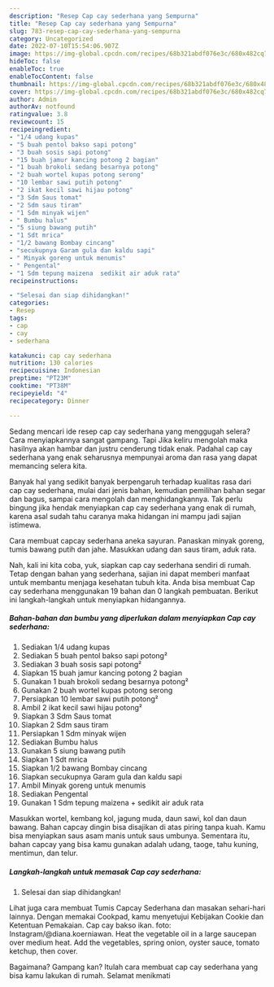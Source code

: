 ```yaml
---
description: "Resep Cap cay sederhana yang Sempurna"
title: "Resep Cap cay sederhana yang Sempurna"
slug: 783-resep-cap-cay-sederhana-yang-sempurna
category: Uncategorized
date: 2022-07-10T15:54:06.907Z
image: https://img-global.cpcdn.com/recipes/68b321abdf076e3c/680x482cq70/cap-cay-sederhana-foto-resep-utama.jpg
hideToc: false
enableToc: true
enableTocContent: false
thumbnail: https://img-global.cpcdn.com/recipes/68b321abdf076e3c/680x482cq70/cap-cay-sederhana-foto-resep-utama.jpg
cover: https://img-global.cpcdn.com/recipes/68b321abdf076e3c/680x482cq70/cap-cay-sederhana-foto-resep-utama.jpg
author: Admin
authorAv: notfound
ratingvalue: 3.8
reviewcount: 15
recipeingredient:
- "1/4 udang kupas"
- "5 buah pentol bakso sapi potong"
- "3 buah sosis sapi potong"
- "15 buah jamur kancing potong 2 bagian"
- "1 buah brokoli sedang besarnya potong"
- "2 buah wortel kupas potong serong"
- "10 lembar sawi putih potong"
- "2 ikat kecil sawi hijau potong"
- "3 Sdm Saus tomat"
- "2 Sdm saus tiram"
- "1 Sdm minyak wijen"
- " Bumbu halus"
- "5 siung bawang putih"
- "1 Sdt mrica"
- "1/2 bawang Bombay cincang"
- "secukupnya Garam gula dan kaldu sapi"
- " Minyak goreng untuk menumis"
- " Pengental"
- "1 Sdm tepung maizena  sedikit air aduk rata"
recipeinstructions:

- "Selesai dan siap dihidangkan!"
categories:
- Resep
tags:
- cap
- cay
- sederhana

katakunci: cap cay sederhana 
nutrition: 130 calories
recipecuisine: Indonesian
preptime: "PT23M"
cooktime: "PT38M"
recipeyield: "4"
recipecategory: Dinner

---
```



Sedang mencari ide resep cap cay sederhana yang menggugah selera? Cara menyiapkannya sangat gampang. Tapi Jika keliru mengolah maka hasilnya akan hambar dan justru cenderung tidak enak. Padahal cap cay sederhana yang enak seharusnya mempunyai aroma dan rasa yang dapat memancing selera kita.


Banyak hal yang sedikit banyak berpengaruh terhadap kualitas rasa dari cap cay sederhana, mulai dari jenis bahan, kemudian pemilihan bahan segar dan bagus, sampai cara mengolah dan menghidangkannya. Tak perlu bingung jika hendak menyiapkan cap cay sederhana yang enak di rumah, karena asal sudah tahu caranya maka hidangan ini mampu jadi sajian istimewa.

Cara membuat capcay sederhana aneka sayuran. Panaskan minyak goreng, tumis bawang putih dan jahe. Masukkan udang dan saus tiram, aduk rata.


Nah, kali ini kita coba, yuk, siapkan cap cay sederhana sendiri di rumah. Tetap dengan bahan yang sederhana, sajian ini dapat memberi manfaat untuk membantu menjaga kesehatan tubuh kita. Anda bisa membuat Cap cay sederhana menggunakan 19 bahan dan 0 langkah pembuatan. Berikut ini langkah-langkah untuk menyiapkan hidangannya.

<!--inarticleads1-->

##### Bahan-bahan dan bumbu yang diperlukan dalam menyiapkan Cap cay sederhana:

1. Sediakan 1/4 udang kupas
1. Sediakan 5 buah pentol bakso sapi potong²
1. Sediakan 3 buah sosis sapi potong²
1. Siapkan 15 buah jamur kancing potong 2 bagian
1. Gunakan 1 buah brokoli sedang besarnya potong²
1. Gunakan 2 buah wortel kupas potong serong
1. Persiapkan 10 lembar sawi putih potong²
1. Ambil 2 ikat kecil sawi hijau potong²
1. Siapkan 3 Sdm Saus tomat
1. Siapkan 2 Sdm saus tiram
1. Persiapkan 1 Sdm minyak wijen
1. Sediakan  Bumbu halus
1. Gunakan 5 siung bawang putih
1. Siapkan 1 Sdt mrica
1. Siapkan 1/2 bawang Bombay cincang
1. Siapkan secukupnya Garam gula dan kaldu sapi
1. Ambil  Minyak goreng untuk menumis
1. Sediakan  Pengental
1. Gunakan 1 Sdm tepung maizena + sedikit air aduk rata


Masukkan wortel, kembang kol, jagung muda, daun sawi, kol dan daun bawang. Bahan capcay dingin bisa disajikan di atas piring tanpa kuah. Kamu bisa menyiapkan saus asam manis untuk saus umbunya. Sementara itu, bahan capcay yang bisa kamu gunakan adalah udang, taoge, tahu kuning, mentimun, dan telur. 

<!--inarticleads2-->

##### Langkah-langkah untuk memasak Cap cay sederhana:


1. Selesai dan siap dihidangkan!

Lihat juga cara membuat Tumis Capcay Sederhana dan masakan sehari-hari lainnya. Dengan memakai Cookpad, kamu menyetujui Kebijakan Cookie dan Ketentuan Pemakaian. Cap cay bakso ikan. foto: Instagram/@diana.koerniawan. Heat the vegetable oil in a large saucepan over medium heat. Add the vegetables, spring onion, oyster sauce, tomato ketchup, then cover. 

Bagaimana? Gampang kan? Itulah cara membuat cap cay sederhana yang bisa kamu lakukan di rumah. Selamat menikmati
